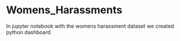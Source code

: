 # Womens_Harassments
In jupyter notebook with the womens harassment dataset we created python dashboard
